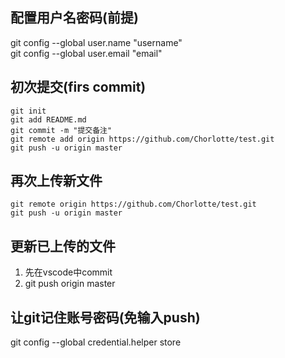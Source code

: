 ## 配置用户名密码(前提)

git config --global user.name  "username"  
git config --global user.email  "email"

## 初次提交(firs commit)

    git init
    git add README.md
    git commit -m "提交备注"
    git remote add origin https://github.com/Chorlotte/test.git
    git push -u origin master
                
## 再次上传新文件

    git remote origin https://github.com/Chorlotte/test.git
    git push -u origin master

## 更新已上传的文件

1. 先在vscode中commit
1. git push origin master

## 让git记住账号密码(免输入push)

git config --global credential.helper store


